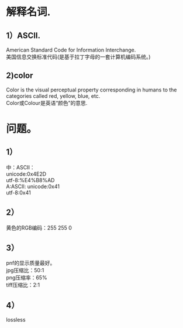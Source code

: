 # 解释名词.   
## 1）ASCII.   

American Standard Code for Information Interchange.  
美国信息交换标准代码(是基于拉丁字母的一套计算机编码系统。)    
## 2)color   
Color is the visual perceptual property corresponding in humans to the categories called red, yellow, blue, etc.   
Color或Colour是英语“颜色”的意思.  
# 问题。  
## 1） 
中：ASCII：   
   unicode:0x4E2D   
   utf-8:%E4%B8%AD     
A:ASCII:
  unicode:0x41    
  utf-8:0x41   
## 2）    
黄色的RGB编码：255 255 0  
## 3）    
   pnf的显示质量最好。   
   jpg压缩比：50:1    
   png压缩率：65%     
   tiff压缩比：2:1    
## 4）    
lossless   
          
